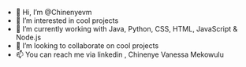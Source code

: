 - 👋 Hi, I’m @Chinenyevm
- 👀 I’m interested in cool projects
- 🌱 I’m currently working with Java, Python, CSS, HTML, JavaScript & Node.js
- 💞️ I’m looking to collaborate on cool projects
- 📫 You can reach me via linkedin , Chinenye Vanessa Mekowulu 

<!---
Chinenyevm/Chinenyevm is a ✨ special ✨ repository because its `README.md` (this file) appears on your GitHub profile.
You can click the Preview link to take a look at your changes.
--->

